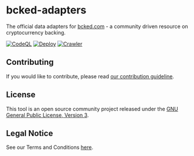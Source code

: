 # bcked-adapters

The official data adapters for [bcked.com](https://bcked.com/) - a community driven resource on cryptocurrency backing.

[![CodeQL](https://github.com/bcked/bcked-adapters/actions/workflows/codeql-analysis.yml/badge.svg?branch=main)](https://github.com/bcked/bcked-adapters/actions/workflows/codeql-analysis.yml)
[![Deploy](https://github.com/bcked/bcked-adapters/actions/workflows/deploy.yml/badge.svg?branch=main)](https://github.com/bcked/bcked-adapters/actions/workflows/deploy.yml)
[![Crawler](https://github.com/bcked/bcked-adapters/actions/workflows/crawler.yml/badge.svg?branch=records)](https://github.com/bcked/bcked-adapters/actions/workflows/crawler.yml)

## Contributing

If you would like to contribute, please read [our contribution guideline](CONTRIBUTING.md).

## License

This tool is an open source community project released under the [GNU General Public License, Version 3](LICENSE).

## Legal Notice

See our Terms and Conditions [here](LEGAL_NOTICE.md).
